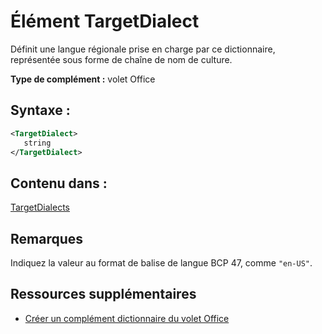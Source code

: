 
# Élément TargetDialect
 Définit une langue régionale prise en charge par ce dictionnaire, représentée sous forme de chaîne de nom de culture.

 **Type de complément :** volet Office


## Syntaxe :


```XML
<TargetDialect>
   string 
</TargetDialect>
```


## Contenu dans :

[TargetDialects](../../reference/manifest/targetdialects.md)


## Remarques

Indiquez la valeur au format de balise de langue BCP 47, comme `"en-US"`.


## Ressources supplémentaires



- [Créer un complément dictionnaire du volet Office](../../docs/word/dictionary-task-pane-add-ins.md)
    
